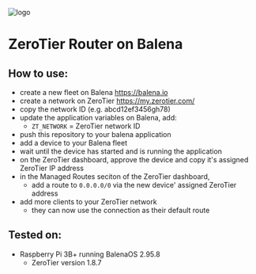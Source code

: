 ![logo](https://raw.githubusercontent.com/richbayliss/balena-zerotier-gateway/master/logo.png)

# ZeroTier Router on Balena

## How to use:
- create a new fleet on Balena https://balena.io
- create a network on ZeroTier https://my.zerotier.com/
- copy the network ID (e.g. abcd12ef3456gh78)
- update the application variables on Balena, add:
  - `ZT_NETWORK` = ZeroTier network ID
- push this repository to your balena application
- add a device to your Balena fleet
- wait until the device has started and is running the application
- on the ZeroTier dashboard, approve the device and copy it's assigned ZeroTier IP address
- in the Managed Routes seciton of the ZeroTier dashboard,
  - add a route to `0.0.0.0/0` via the new device' assigned ZeroTier address
- add more clients to your ZeroTier network
  - they can now use the connection as their default route

## Tested on:
- Raspberry Pi 3B+ running BalenaOS 2.95.8
  - ZeroTier version 1.8.7

